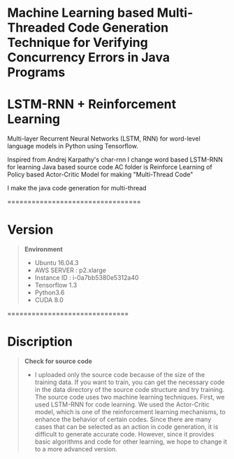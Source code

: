 
Machine Learning based Multi-Threaded Code Generation Technique for Verifying Concurrency Errors in Java Programs
=================================

# **LSTM-RNN + Reinforcement Learning**

Multi-layer Recurrent Neural Networks (LSTM, RNN) for word-level language models in Python using Tensorflow.

Inspired from Andrej Karpathy's char-rnn
I change word based LSTM-RNN for learning Java based source code
AC folder is Reinforce Learning of Policy based Actor-Critic Model for making "Multi-Thread Code"

I make the java code generation for multi-thread

=================================

# **Version**

> **Environment**
> - Ubuntu 16.04.3
> - AWS SERVER : p2.xlarge
> - Instance ID : i-0a7bb5380e5312a40
> - Tensorflow 1.3
> - Python3.6
> - CUDA 8.0

==============================

# **Discription**

> **Check for source code**
> - I uploaded only the source code because of the size of the training data.
If you want to train, you can get the necessary code in the data directory of the source code structure and try training.
The source code uses two machine learning techniques. 
First, we used LSTM-RNN for code learning. We used the Actor-Critic model, which is one of the reinforcement learning mechanisms, to enhance the behavior of certain codes. Since there are many cases that can be selected as an action in code generation, it is difficult to generate accurate code. However, since it provides basic algorithms and code for other learning, we hope to change it to a more advanced version.
